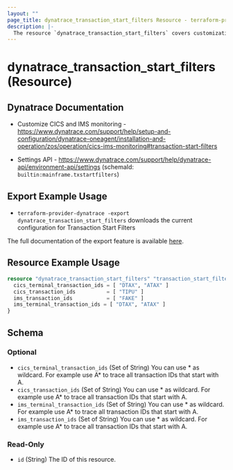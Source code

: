 ```yaml
---
layout: ""
page_title: dynatrace_transaction_start_filters Resource - terraform-provider-dynatrace"
description: |-
  The resource `dynatrace_transaction_start_filters` covers customization of CICS and IMS Monitoring
---
```


# dynatrace_transaction_start_filters (Resource)

## Dynatrace Documentation

- Customize CICS and IMS monitoring - https://www.dynatrace.com/support/help/setup-and-configuration/dynatrace-oneagent/installation-and-operation/zos/operation/cics-ims-monitoring#transaction-start-filters

- Settings API - https://www.dynatrace.com/support/help/dynatrace-api/environment-api/settings (schemaId: `builtin:mainframe.txstartfilters`)

## Export Example Usage

- `terraform-provider-dynatrace -export dynatrace_transaction_start_filters` downloads the current configuration for Transaction Start Filters

The full documentation of the export feature is available [here](https://registry.terraform.io/providers/dynatrace-oss/dynatrace/latest/docs/guides/export-v2).

## Resource Example Usage

```terraform
resource "dynatrace_transaction_start_filters" "transaction_start_filters" {
  cics_terminal_transaction_ids = [ "DTAX", "ATAX" ]
  cics_transaction_ids          = [ "TIPU" ]
  ims_transaction_ids           = [ "FAKE" ]
  ims_terminal_transaction_ids = [ "DTAX", "ATAX" ]
}
```

<!-- schema generated by tfplugindocs -->
## Schema

### Optional

- `cics_terminal_transaction_ids` (Set of String) You can use * as wildcard. For example use A* to trace all transaction IDs that start with A.
- `cics_transaction_ids` (Set of String) You can use * as wildcard. For example use A* to trace all transaction IDs that start with A.
- `ims_terminal_transaction_ids` (Set of String) You can use * as wildcard. For example use A* to trace all transaction IDs that start with A.
- `ims_transaction_ids` (Set of String) You can use * as wildcard. For example use A* to trace all transaction IDs that start with A.

### Read-Only

- `id` (String) The ID of this resource.
 